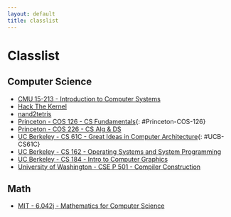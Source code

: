 ```yaml
---
layout: default
title: classlist
---
```


# Classlist

## Computer Science
- [CMU 15-213 - Introduction to Computer Systems](https://www.cs.cmu.edu/afs/cs/academic/class/15213-f19/www/)
- [Hack The Kernel](https://www.ops-class.org/)
- [nand2tetris](https://www.nand2tetris.org/)
- [Princeton - COS 126 - CS Fundamentals](https://www.cs.princeton.edu/courses/archive/spring20/cos126/){: #Princeton-COS-126}
- [Princeton - COS 226 - CS Alg & DS](https://www.cs.princeton.edu/courses/archive/spring20/cos226/)
- [UC Berkeley - CS 61C - Great Ideas in Computer Architecture](https://cs61c.org/su20/){: #UCB-CS61C}
- [UC Berkeley - CS 162 - Operating Systems and System Programming](https://cs162.eecs.berkeley.edu/)
- [UC Berkeley - CS 184 - Intro to Computer Graphics](https://cs184.eecs.berkeley.edu/sp20)
- [University of Washington - CSE P 501 - Compiler Construction](https://courses.cs.washington.edu/courses/csep501/18sp/)

## Math
- [MIT - 6.042j - Mathematics for Computer Science](https://ocw.mit.edu/courses/electrical-engineering-and-computer-science/6-042j-mathematics-for-computer-science-fall-2010/)
